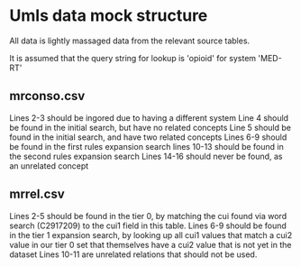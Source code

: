 # Umls data mock structure

All data is lightly massaged data from the relevant source tables.

It is assumed that the query string for lookup is 'opioid' for system 'MED-RT'

## mrconso.csv

Lines 2-3 should be ingored due to having a different system
Line 4 should be found in the initial search, but have no related concepts
Line 5 should be found in the initial search, and have two related concepts
Lines 6-9 should be found in the first rules expansion search
lines 10-13 should be found in the second rules expansion search
Lines 14-16 should never be found, as an unrelated concept

## mrrel.csv

Lines 2-5 should be found in the tier 0, by matching
    the cui found via word search (C2917209) to the cui1 field in this table.
Lines 6-9 should be found in the tier 1 expansion search, by looking up
    all cui1 values that match a cui2 value in our tier 0 set that themselves
    have a cui2 value that is not yet in the dataset
Lines 10-11 are unrelated relations that should not be used.
